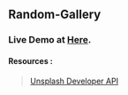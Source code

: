 ## Random-Gallery
### Live Demo at [Here](https://akshith271.github.io/random-gallery/).

#### Resources : 
>[Unsplash Developer API](https://unsplash.com/developers) 

